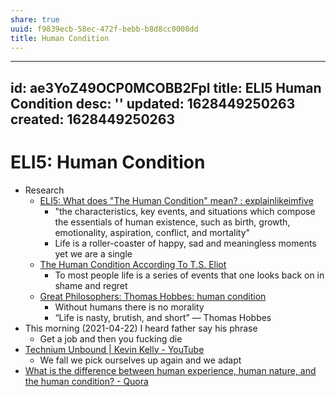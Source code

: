 ```yaml
---
share: true
uuid: f9839ecb-58ec-472f-bebb-b8d8cc0008dd
title: Human Condition
---
```

---
id: ae3YoZ49OCP0MCOBB2Fpl
title: ELI5 Human Condition
desc: ''
updated: 1628449250263
created: 1628449250263
---
# ELI5: Human Condition
*   Research
    *   [ELI5: What does "The Human Condition" mean? : explainlikeimfive](https://www.reddit.com/r/explainlikeimfive/comments/7sva60/eli5_what_does_the_human_condition_mean/)
        *   "the characteristics, key events, and situations which compose the essentials of human existence, such as birth, growth, emotionality, aspiration, conflict, and mortality"
        *   Life is a roller-coaster of happy, sad and meaningless moments yet we are a single
    *   [The Human Condition According To T.S. Eliot](https://www.theodysseyonline.com/exposing-kids-to-nature)
        *   To most people life is a series of events that one looks back on in shame and regret
    *   [Great Philosophers: Thomas Hobbes: human condition](https://oregonstate.edu/instruct/phl201/modules/Philosophers/Hobbes/hobbes_human_nature.html)
        *   Without humans there is no morality
        *   “Life is nasty, brutish, and short” ― Thomas Hobbes 
*   This morning (2021-04-22) I heard father say his phrase
    *   Get a job and then you fucking die
*   [Technium Unbound | Kevin Kelly - YouTube](https://www.youtube.com/watch?v=WujjrFhQZnc)
    *   We fall we pick ourselves up again and we adapt
*   [What is the difference between human experience, human nature, and the human condition? - Quora](https://www.quora.com/What-is-the-difference-between-human-experience-human-nature-and-the-human-condition?share=1)
